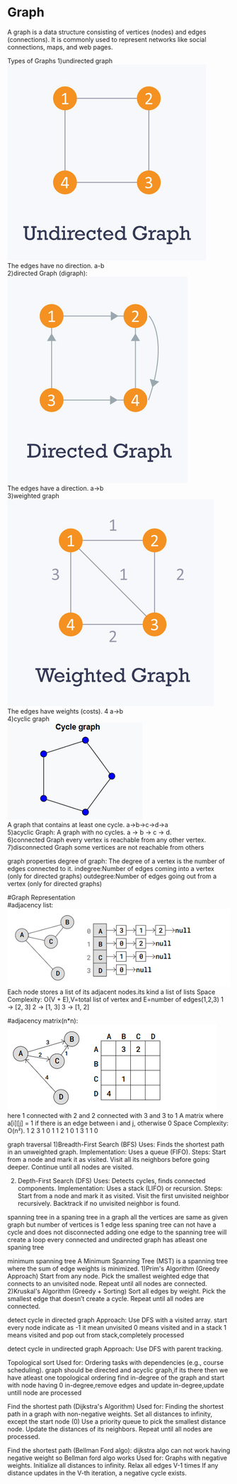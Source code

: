 # Graph

A graph is a data structure consisting of vertices (nodes) and edges (connections). It is commonly used to represent networks like social connections, maps, and web pages.

Types of Graphs
1)undirected graph<br>
![UnDirected graph](./img/ud-graph.png) <br>
The edges have no direction.
a-b<br>
2)directed Graph (digraph):<br>
![Directed graph](./img/dg-graph.png) <br>
The edges have a direction.
a->b<br>
3)weighted graph<br>
![weighted graph](./img/wg-graph.png) <br>
The edges have weights (costs).
4
a->b<br>
4)cyclic graph<br>
![Cyclic graph](./img/cg-graph.png) <br>
A graph that contains at least one cycle.
a->b->c->d->a<br>
5)acyclic Graph:
A graph with no cycles.
a → b → c → d.<br>
6)connected Graph
every vertex is reachable from any other vertex.<br>
7)disconnected Graph
some vertices are not reachable from others

graph properties
degree of graph: The degree of a vertex is the number of edges connected to it.
indegree:Number of edges coming into a vertex (only for directed graphs)
outdegree:Number of edges going out from a vertex (only for directed graphs)

#Graph Representation<br>
#adjacency list:<br>
![Directed graph](./img/al-graph.png) <br>
Each node stores a list of its adjacent nodes.its kind a list of lists
Space Complexity: O(V + E),V=total list of vertex and E=number of edges(1,2,3)
1 → [2, 3]
2 → [1, 3]
3 → [1, 2]

#adjacency matrix(n\*n):
![Directed graph](./img/am-graph.png) <br>
here 1 connected with 2 and 2 connected with 3 and 3 to 1
A matrix where a[i][j] = 1 if there is an edge between i and j, otherwise 0
Space Complexity: O(n²).
1 2 3
1 0 1 1
2 1 0 1
3 1 1 0

graph traversal
1)Breadth-First Search (BFS)
Uses: Finds the shortest path in an unweighted graph.
Implementation: Uses a queue (FIFO).
Steps:
Start from a node and mark it as visited.
Visit all its neighbors before going deeper.
Continue until all nodes are visited.

2. Depth-First Search (DFS)
   Uses: Detects cycles, finds connected components.
   Implementation: Uses a stack (LIFO) or recursion.
   Steps:
   Start from a node and mark it as visited.
   Visit the first unvisited neighbor recursively.
   Backtrack if no unvisited neighbor is found.

spanning tree
in a spaning tree in a graph all the vertices are same as given graph but number of vertices is 1 edge less
spaning tree can not have a cycle and does not disconnected
adding one edge to the spanning tree will create a loop
every connected and undirected graph has atleast one spaning tree

minimum spanning tree
A Minimum Spanning Tree (MST) is a spanning tree where the sum of edge weights is minimized.
1)Prim's Algorithm (Greedy Approach)
Start from any node.
Pick the smallest weighted edge that connects to an unvisited node.
Repeat until all nodes are connected.
2)Kruskal's Algorithm (Greedy + Sorting)
Sort all edges by weight.
Pick the smallest edge that doesn’t create a cycle.
Repeat until all nodes are connected.

detect cycle in directed graph
Approach: Use DFS with a visited array.
start every node indicate as -1 it mean unvisited
0 means visited and in a stack
1 means visited and pop out from stack,completely processed

detect cycle in undirected graph
Approach: Use DFS with parent tracking.

Topological sort
Used for: Ordering tasks with dependencies (e.g., course scheduling).
graph should be directed and acyclic graph,if its there then we have atleast one topological ordering
find in-degree of the graph and start with node having 0 in-degree,remove edges and update in-degree,update untill node are processed

Find the shortest path (Dijkstra's Algorithm)
Used for: Finding the shortest path in a graph with non-negative weights.
Set all distances to infinity, except the start node (0)
Use a priority queue to pick the smallest distance node.
Update the distances of its neighbors.
Repeat until all nodes are processed.

Find the shortest path (Bellman Ford algo):
dijkstra algo can not work having negative weight so Bellman ford algo works
Used for: Graphs with negative weights.
Initialize all distances to infinity.
Relax all edges V-1 times
If any distance updates in the V-th iteration, a negative cycle exists.
